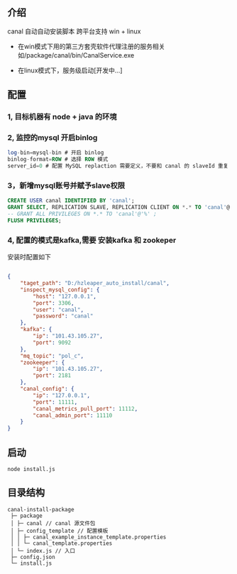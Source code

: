 ## 介绍

canal 自动自动安装脚本 跨平台支持  win + linux

- 在win模式下用的第三方套壳软件代理注册的服务相关如/package/canal/bin/CanalService.exe

- 在linux模式下，服务级启动[开发中...]
## 配置

### 1, 目标机器有 node + java 的环境

### 2, 监控的mysql 开启binlog

```sql
log-bin=mysql-bin # 开启 binlog
binlog-format=ROW # 选择 ROW 模式
server_id=0 # 配置 MySQL replaction 需要定义，不要和 canal 的 slaveId 重复
```

### 3，新增mysql账号并赋予slave权限

```sql
CREATE USER canal IDENTIFIED BY 'canal';  
GRANT SELECT, REPLICATION SLAVE, REPLICATION CLIENT ON *.* TO 'canal'@'%';
-- GRANT ALL PRIVILEGES ON *.* TO 'canal'@'%' ;
FLUSH PRIVILEGES;
```

### 4, 配置的模式是kafka,需要 安装kafka 和 zookeper  

安装时配置如下
```json

{
    "taget_path": "D:/hzleaper_auto_install/canal",
    "inspect_mysql_config": {
        "host": "127.0.0.1",
        "port": 3306,
        "user": "canal",
        "password": "canal"
    },
    "kafka": {
        "ip": "101.43.105.27",
        "port": 9092
    },
    "mq_topic": "pol_c",
    "zookeeper": {
        "ip": "101.43.105.27",
        "port": 2181
    },
    "canal_config": {
        "ip": "127.0.0.1",
        "port": 11111,
        "canal_metrics_pull_port": 11112,
        "canal_admin_port": 11110
    }
}


```

## 启动

`node install.js`

## 目录结构

```text
canal-install-package
 ├─ package
 │ ├─ canal // canal 源文件包
 │ ├─ config_template // 配置模板
 │ │ ├─ canal_example_instance_template.properties
 │ │ └─ canal_template.properties
 │ └─ index.js // 入口
 ├─ config.json
 └─ install.js
```

